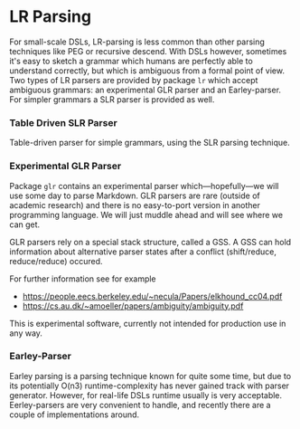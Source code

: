 # LR Parsing

For small-scale DSLs, LR-parsing is less common than other parsing techniques like PEG or recursive descend. With DSLs however, sometimes it's easy to sketch a grammar which humans are perfectly able to understand correctly, but which is ambiguous from a formal point of view. Two types of LR parsers are provided by package `lr` which accept ambiguous grammars: an experimental GLR parser and an Earley-parser. For simpler grammars a SLR parser is provided as well.

### Table Driven SLR Parser

Table-driven parser for simple grammars, using the SLR parsing technique.

### Experimental GLR Parser

Package `glr` contains an experimental parser which—hopefully—we will use some day to parse Markdown. GLR parsers are rare (outside of academic research) and there is no easy-to-port version in another programming language. We will just muddle ahead and will see where we can get.

GLR parsers rely on a special stack structure, called a GSS. A GSS can hold information about alternative parser states after a conflict (shift/reduce, reduce/reduce) occured. 

For further information see for example

* https://people.eecs.berkeley.edu/~necula/Papers/elkhound_cc04.pdf
* https://cs.au.dk/~amoeller/papers/ambiguity/ambiguity.pdf

This is experimental software, currently not intended for production use in any way.

### Earley-Parser

Earley parsing is a parsing technique known for quite some time, but due to its potentially O(n3) runtime-complexity has never gained track with parser generator. However, for real-life DSLs runtime usually is very acceptable. Eerley-parsers are very convenient to handle, and recently there are a couple of implementations around.